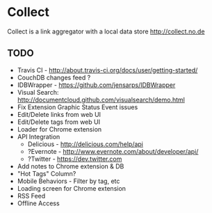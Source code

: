 Collect
=================
Collect is a link aggregator with a local data store 
http://collect.no.de

TODO
----------
* Travis CI - http://about.travis-ci.org/docs/user/getting-started/
* CouchDB changes feed ?
* IDBWrapper - https://github.com/jensarps/IDBWrapper
* Visual Search: http://documentcloud.github.com/visualsearch/demo.html
* Fix Extension Graphic Status Event issues
* Edit/Delete links from web UI
* Edit/Delete tags from web UI
* Loader for Chrome extension
* API Integration
    * Delicious - http://delicious.com/help/api 
    * ?Evernote - http://www.evernote.com/about/developer/api/
    * ?Twitter - https://dev.twitter.com 
* Add notes to Chrome extension & DB
* "Hot Tags" Column?
* Mobile Behaviors - Filter by tag, etc
* Loading screen for Chrome extension
* RSS Feed
* Offline Access
